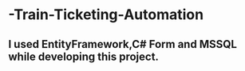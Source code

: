 # -Train-Ticketing-Automation
<h2>I used EntityFramework,C# Form and MSSQL while developing this project.</h2>
